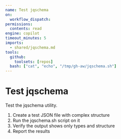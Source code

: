 ```yaml
---
name: Test jqschema
on:
  workflow_dispatch:
permissions:
  contents: read
engine: copilot
timeout_minutes: 5
imports:
  - shared/jqschema.md
tools:
  github:
    toolsets: [repos]
  bash: ["cat", "echo", "/tmp/gh-aw/jqschema.sh"]
---
```


# Test jqschema

Test the jqschema utility.

1. Create a test JSON file with complex structure
2. Run the jqschema.sh script on it
3. Verify the output shows only types and structure
4. Report the results
